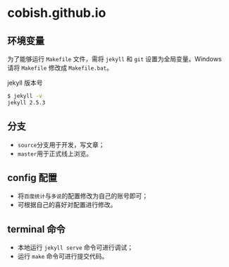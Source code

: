 # cobish.github.io

## 环境变量

为了能够运行 ``Makefile`` 文件，需将 ``jekyll`` 和 ``git`` 设置为全局变量。Windows 请将 ``Makefile`` 修改成 ``Makefile.bat``。

jekyll 版本号

``` bash
$ jekyll -v
jekyll 2.5.3
```

## 分支

- ``source``分支用于开发，写文章；
- ``master``用于正式线上浏览。

## config 配置

- 将``百度统计``与``多说``的配置修改为自己的账号即可；
- 可根据自己的喜好对配置进行修改。

## terminal 命令

- 本地运行 ``jekyll serve`` 命令可进行调试；
- 运行 ``make`` 命令可进行提交代码。

